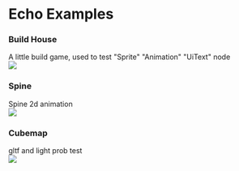 # Echo Examples

### Build House
A little build game, used to test "Sprite" "Animation" "UiText" node   
![](https://github.com/timi-liuliang/echo-examples/blob/master/ads/build_house.gif?raw=true)

### Spine
Spine 2d animation   
![](https://github.com/timi-liuliang/echo-examples/blob/master/ads/spine.gif?raw=true)
### Cubemap
gltf and light prob test   
![](https://github.com/timi-liuliang/echo-examples/blob/master/ads/cubemap.png?raw=true)
